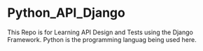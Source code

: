 # Python_API_Django
This Repo is for Learning API Design and Tests using the Django Framework. 
Python is the programming languag being used here.

